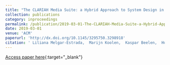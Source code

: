 ```yaml
---
title: "The CLARIAH Media Suite: a Hybrid Approach to System Design in the Humanities"
collection: publications
category: inproceedings
permalink: /publication/2019-03-01-The-CLARIAH-Media-Suite-a-Hybrid-Approach-to-System-Design-in-the-Humanities
date: 2019-03-01
venue: 'ACM'
paperurl: 'http://dx.doi.org/10.1145/3295750.3298918'
citation: ' Liliana Melgar-Estrada,  Marijn Koolen,  Kaspar Beelen,  Hugo Huurdeman,  Mari Wigham,  Carlos Martinez-Ortiz,  Jaap Blom,  Roeland Ordelman, &quot;The CLARIAH Media Suite: a Hybrid Approach to System Design in the Humanities.&quot; ACM, 2019.'
---
```

[Access paper here](http://dx.doi.org/10.1145/3295750.3298918){:target="_blank"}
